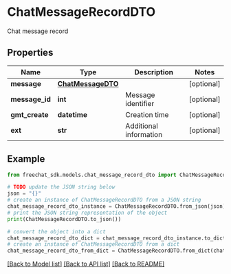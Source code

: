 # ChatMessageRecordDTO

Chat message record

## Properties

Name | Type | Description | Notes
------------ | ------------- | ------------- | -------------
**message** | [**ChatMessageDTO**](ChatMessageDTO.md) |  | [optional] 
**message_id** | **int** | Message identifier | [optional] 
**gmt_create** | **datetime** | Creation time | [optional] 
**ext** | **str** | Additional information | [optional] 

## Example

```python
from freechat_sdk.models.chat_message_record_dto import ChatMessageRecordDTO

# TODO update the JSON string below
json = "{}"
# create an instance of ChatMessageRecordDTO from a JSON string
chat_message_record_dto_instance = ChatMessageRecordDTO.from_json(json)
# print the JSON string representation of the object
print(ChatMessageRecordDTO.to_json())

# convert the object into a dict
chat_message_record_dto_dict = chat_message_record_dto_instance.to_dict()
# create an instance of ChatMessageRecordDTO from a dict
chat_message_record_dto_from_dict = ChatMessageRecordDTO.from_dict(chat_message_record_dto_dict)
```
[[Back to Model list]](../README.md#documentation-for-models) [[Back to API list]](../README.md#documentation-for-api-endpoints) [[Back to README]](../README.md)


